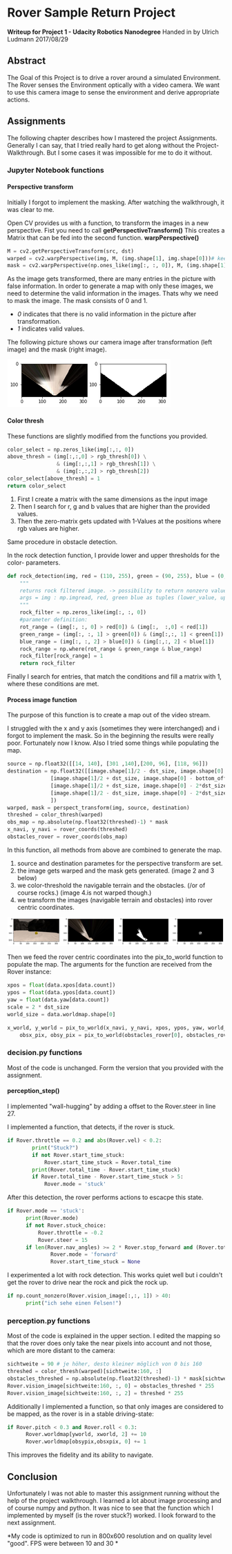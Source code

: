 # Rover Sample Return Project
**Writeup for Project 1 - Udacity Robotics Nanodegree** Handed in by Ulrich Ludmann 2017/08/29

## Abstract
The Goal of this Project is to drive a rover around a simulated Environment. The Rover senses the Environment optically with a video camera.
We want to use this camera image to sense the environment and derive appropriate actions.

## Assignments
The following chapter describes how I mastered the project Assignments.
Generally I can say, that I tried really hard to get along without the Project-Walkthrough. But I some cases it was impossible for me to do it without.

### Jupyter Notebook functions

#### Perspective transform
Initially I forgot to implement the masking. After watching the walkthrough, it was clear to me.

Open CV provides us with a function, to transform the images in a new perspective. Fist you need to call **getPerspectiveTransform()** This creates a Matrix that can be fed into the second function.
**warpPerspective()**

```python
M = cv2.getPerspectiveTransform(src, dst)
warped = cv2.warpPerspective(img, M, (img.shape[1], img.shape[0]))# keep same size as input image
mask = cv2.warpPerspective(np.ones_like(img[:, :, 0]), M, (img.shape[1], img.shape[0]))
```

As the image gets transformed, there are many entries in the picture with false information.
In order to generate a map with only these images, we need to determine the valid information in the images. Thats why we need to mask the image. The mask consists of 0 and 1.
+ *0* indicates that there is no valid information in the picture after transformation.
+ *1* indicates valid values.

The following picture shows our camera image after transformation (left image) and the mask (right image).

![perspective transformation and mask](misc/transformed_perspective_and_mask.png)


#### Color thresh
These functions are slightly modified from the functions you provided.
```python
color_select = np.zeros_like(img[:,:, 0])
above_thresh = (img[:,:,0] > rgb_thresh[0]) \
                & (img[:,:,1] > rgb_thresh[1]) \
                & (img[:,:,2] > rgb_thresh[2])
color_select[above_thresh] = 1
return color_select
```
1. First I create a matrix with the same dimensions as the input image
1. Then I search for r, g and b values that are higher than the provided values.
1. Then the zero-matrix gets updated with 1-Values at the positions where rgb values are higher.

Same procedure in obstacle detection.

In the rock detection function, I provide lower and upper thresholds for the color- parameters.

```python
def rock_detection(img, red = (110, 255), green = (90, 255), blue = (0, 80)):
    """
    returns rock filtered image. -> possibility to return nonzero values as well.
    args = img : mp.imgread, red, green blue as tuples (lower_value, upper_value) (0, 255), (90, 175), (0, 80)
    """
    rock_filter = np.zeros_like(img[:, :, 0])
    #parameter definition:
    rot_range = (img[:, :, 0] > red[0]) & (img[:,  :,0] < red[1])
    green_range = (img[:, :, 1] > green[0]) & (img[:,:, 1] < green[1])
    blue_range = (img[:, :, 2] > blue[0]) & (img[:,:, 2] < blue[1])
    rock_range = np.where(rot_range & green_range & blue_range)
    rock_filter[rock_range] = 1
    return rock_filter
```
Finally I search for entries, that match the conditions and fill a matrix with 1, where these conditions are met.

#### Process image function
The purpose of this function is to create a map out of the video stream.

I struggled with the x and y axis (sometimes they were interchanged) and i forgot to implement the mask. So in the beginning the results were really poor. Fortunately now I know.
Also I tried some things while populating  the map.

```python
source = np.float32([[14, 140], [301 ,140],[200, 96], [118, 96]])
destination = np.float32([[image.shape[1]/2 - dst_size, image.shape[0] - bottom_offset],
              [image.shape[1]/2 + dst_size, image.shape[0] - bottom_offset],
              [image.shape[1]/2 + dst_size, image.shape[0] - 2*dst_size - bottom_offset],
              [image.shape[1]/2 - dst_size, image.shape[0] - 2*dst_size - bottom_offset],
              ])
warped, mask = perspect_transform(img, source, destination)
threshed = color_thresh(warped)
obs_map = np.absolute(np.float32(threshed)-1) * mask
x_navi, y_navi = rover_coords(threshed)
obstacles_rover = rover_coords(obs_map)
```
In this function, all methods from above are combined to generate the map.
1. source and destination parametes for the perspective transform are set.
1. the image gets warped and the mask gets generated. (image 2 and 3 below)
1. we color-threshold the navigable terrain and the obstacles. (/or of course rocks.) (image 4.is not warped though.)
1. we transform the images (navigable terrain and obstacles) into rover centric coordinates.

![image processing steps](misc/rock_processing.png)

Then we feed the rover centric coordinates into the pix_to_world function to populate the map.
The arguments for the function are received from the Rover instance:

```python
xpos = float(data.xpos[data.count])
ypos = float(data.ypos[data.count])
yaw = float(data.yaw[data.count])
scale = 2 * dst_size
world_size = data.worldmap.shape[0]
```

```python
x_world, y_world = pix_to_world(x_navi, y_navi, xpos, ypos, yaw, world_size, scale)
    obsx_pix, obsy_pix = pix_to_world(obstacles_rover[0], obstacles_rover[1], xpos, ypos, yaw, world_size, scale)
```


### decision.py functions
Most of the code is unchanged. Form the version that you provided with the assignment.

#### perception_step()
I implemented "wall-hugging" by adding a offset to the Rover.steer in line 27.

I implemented a function, that detects, if the rover is stuck.

```python
if Rover.throttle == 0.2 and abs(Rover.vel) < 0.2:
        print("Stuck?")
        if not Rover.start_time_stuck:
            Rover.start_time_stuck = Rover.total_time
        print(Rover.total_time - Rover.start_time_stuck)
        if Rover.total_time - Rover.start_time_stuck > 5:
            Rover.mode = 'stuck'

```
After this detection, the rover performs actions to escacpe this state.

```python
if Rover.mode == 'stuck':
      print(Rover.mode)
      if not Rover.stuck_choice:
          Rover.throttle = -0.2
          Rover.steer = 15
      if len(Rover.nav_angles) >= 2 * Rover.stop_forward and (Rover.total_time - Rover.start_time_stuck) > 13:
              Rover.mode = 'forward'
              Rover.start_time_stuck = None
```

I experimented a lot with rock detection. This works quiet well but i couldn't get the rover to drive near the rock and pick the rock up.

```python
if np.count_nonzero(Rover.vision_image[:,:, 1]) > 40:
      print("ich sehe einen Felsen!")
```

### perception.py functions
Most of the code is explained in the upper section. I edited the mapping so that the rover does only take the near pixels into account and not those, which are more distant to the camera:
```python
sichtweite = 90 # je höher, desto kleiner möglich von 0 bis 160
threshed = color_thresh(warped)[sichtweite:160, :]
obstacles_threshed = np.absolute(np.float32(threshed)-1) * mask[sichtweite:160, :]
Rover.vision_image[sichtweite:160, :, 0] = obstacles_threshed * 255
Rover.vision_image[sichtweite:160, :, 2] = threshed * 255
  ```

Additionally I implemented a function, so that only images are considered to be mapped, as the rover is in a stable driving-state:
```python
if Rover.pitch < 0.3 and Rover.roll < 0.3:
      Rover.worldmap[yworld, xworld, 2] += 10
      Rover.worldmap[obsypix,obsxpix, 0] += 1
```

 This improves the fidelity and its ability to navigate.


## Conclusion
Unfortunately I was not able to master this assignment running without the help of the project walkthrough. I learned a lot about image processing and of course numpy and python.
It was nice to see that the function which I implemented by myself (is the rover stuck?) worked.
I look forward to the next assignment.

*My code is optimized to run in 800x600 resolution and on quality level "good". FPS were between 10 and 30 *
